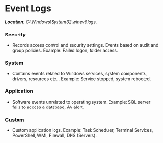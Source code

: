 # Event Logs

***Location**: C:\Windows\System32\winevt\logs.*

### Security

- Records access control and security settings. Events based on audit and group policies. Example: Failed logon, folder access.

### System

- Contains events related to Windows services, system components, drivers, resources etc... Example: Service stopped, system rebooted.

### Application

- Software events unrelated to operating system. Example: SQL server fails to access a database, AV alert.

### Custom

- Custom application logs. Example: Task Scheduler, Terminal Services, PowerShell, WMI, Firewall, DNS (Servers).
